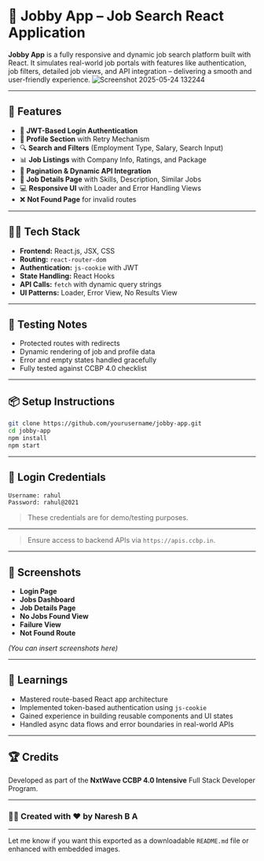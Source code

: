 # 💼 Jobby App – Job Search React Application

**Jobby App** is a fully responsive and dynamic job search platform built with React. It simulates real-world job portals with features like authentication, job filters, detailed job views, and API integration – delivering a smooth and user-friendly experience. ![Screenshot 2025-05-24 132244](https://github.com/user-attachments/assets/6b10ed96-6728-4860-8872-5d8403dbe5ef)

---

## 🚀 Features

- 🔐 **JWT-Based Login Authentication**
- 📄 **Profile Section** with Retry Mechanism
- 🔍 **Search and Filters** (Employment Type, Salary, Search Input)
- 📊 **Job Listings** with Company Info, Ratings, and Package
- 🔁 **Pagination & Dynamic API Integration**
- 📝 **Job Details Page** with Skills, Description, Similar Jobs
- 💻 **Responsive UI** with Loader and Error Handling Views
- ❌ **Not Found Page** for invalid routes

---

## 🧑‍💻 Tech Stack

- **Frontend:** React.js, JSX, CSS
- **Routing:** `react-router-dom`
- **Authentication:** `js-cookie` with JWT
- **State Handling:** React Hooks
- **API Calls:** `fetch` with dynamic query strings
- **UI Patterns:** Loader, Error View, No Results View

---

## 🧪 Testing Notes

- Protected routes with redirects
- Dynamic rendering of job and profile data
- Error and empty states handled gracefully
- Fully tested against CCBP 4.0 checklist

---

## 📦 Setup Instructions

```bash
git clone https://github.com/yourusername/jobby-app.git
cd jobby-app
npm install
npm start
```

---

## 🧪 Login Credentials

```bash
Username: rahul
Password: rahul@2021
```

> These credentials are for demo/testing purposes.

---

> Ensure access to backend APIs via `https://apis.ccbp.in`.

---

## 📸 Screenshots

- **Login Page**
- **Jobs Dashboard**
- **Job Details Page**
- **No Jobs Found View**
- **Failure View**
- **Not Found Route**

_(You can insert screenshots here)_

---

## 🧠 Learnings

- Mastered route-based React app architecture
- Implemented token-based authentication using `js-cookie`
- Gained experience in building reusable components and UI states
- Handled async data flows and error boundaries in real-world APIs

---

## 🏆 Credits

Developed as part of the **NxtWave CCBP 4.0 Intensive** Full Stack Developer Program.

---

### 👨‍💻 Created with ❤️ by **Naresh B A**

---

Let me know if you want this exported as a downloadable `README.md` file or enhanced with embedded images.

